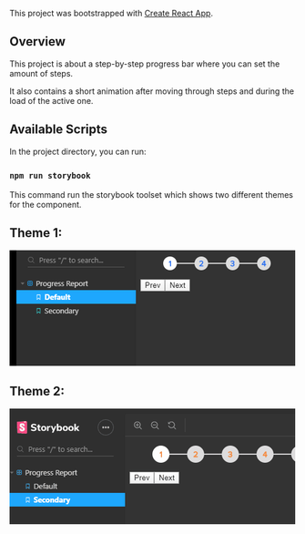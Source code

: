 This project was bootstrapped with [Create React App](https://github.com/facebook/create-react-app).

## Overview
This project is about a step-by-step progress bar where you can set the amount of steps.<br />

It also contains a short animation after moving through steps and during the load of the active one.

## Available Scripts

In the project directory, you can run:

### `npm run storybook`

This command run the storybook toolset which shows two different themes for the component.

## Theme 1:
![](docs/1.gif)

## Theme 2:
![](docs/2.gif)

